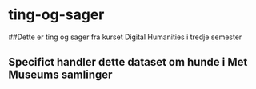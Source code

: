 # ting-og-sager
##Dette er ting og sager fra kurset Digital Humanities i tredje semester
<h2>Specifict handler dette dataset om hunde i Met Museums samlinger</h2>
